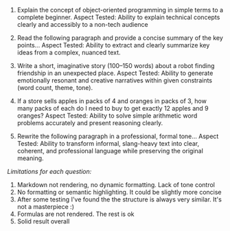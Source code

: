1. Explain the concept of object-oriented programming in simple terms to a complete beginner.
Aspect Tested: Ability to explain technical concepts clearly and accessibly to a non-tech audience

2. Read the following paragraph and provide a concise summary of the key points…
Aspect Tested: Ability to extract and clearly summarize key ideas from a complex, nuanced text.

3. Write a short, imaginative story (100–150 words) about a robot finding friendship in an unexpected place.
Aspect Tested: Ability to generate emotionally resonant and creative narratives within given constraints (word count, theme, tone).

4. If a store sells apples in packs of 4 and oranges in packs of 3, how many packs of each do I need to buy to get exactly 12 apples and 9 oranges?
Aspect Tested: Ability to solve simple arithmetic word problems accurately and present reasoning clearly.

5. Rewrite the following paragraph in a professional, formal tone…
Aspect Tested: Ability to transform informal, slang-heavy text into clear, coherent, and professional language while preserving the original meaning.



*Limitations for each question:*



1. Markdown not rendering, no dynamic formatting. Lack of tone control
2. No formatting or semantic highlighting. It could be slightly more concise
3. After some testing I've found the the structure is always very similar. It's not a masterpiece :)
4. Formulas are not rendered. The rest is ok
5. Solid result overall